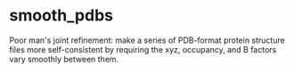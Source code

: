# smooth_pdbs
Poor man's joint refinement: make a series of PDB-format protein structure files more self-consistent by requiring the xyz, occupancy, and B factors vary smoothly between them.
